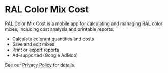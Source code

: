 # RAL Color Mix Cost

RAL Color Mix Cost is a mobile app for calculating and managing RAL color mixes, including cost analysis and printable reports.

- Calculate colorant quantities and costs
- Save and edit mixes
- Print or export reports
- Ad-supported (Google AdMob)

See our [Privacy Policy](privacy-policy.md) for details.